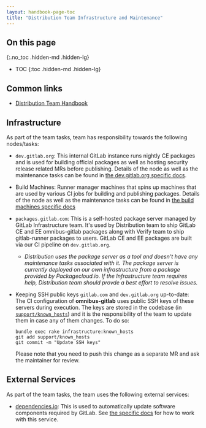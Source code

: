 ```yaml
---
layout: handbook-page-toc
title: "Distribution Team Infrastructure and Maintenance"
---
```


## On this page
{:.no_toc .hidden-md .hidden-lg}

- TOC
{:toc .hidden-md .hidden-lg}

## Common links

* [Distribution Team Handbook](/handbook/engineering/development/enablement/systems/distribution/)

## Infrastructure

As part of the team tasks, team has responsibility towards the following nodes/tasks:

* `dev.gitlab.org`: This internal GitLab instance runs nightly CE packages and
  is used for building official packages as well as hosting security release
  related MRs before publishing. Details of the node as well as the maintenance
  tasks can be found in [the dev.gitlab.org specific docs](./dev-gitlab-org.html).

* Build Machines: Runner manager machines that spins up machines that are used
  by various CI jobs for building and publishing packages. Details of the node
  as well as the maintenance tasks can be found in [the build machines specific docs](./build-machines.html)

* `packages.gitlab.com`: This is a self-hosted package server managed by
  GitLab Infrastructure team. It's used by Distribution team to ship GitLab CE and EE
  omnibus-gitlab packages along with Verify team to ship gitlab-runner packages 
  to users. GitLab CE and EE packages are built via our CI pipeline on `dev.gitlab.org`.

  - _Distribution uses the package server as a tool and doesn't have any
  maintenance tasks associated with it. The package server is currently deployed
  on our own infrastructure from a package provided by Packagecloud.io. If the
  Infrastructure team requires help, Distribution team should provde a best effort
  to resolve issues._

* Keeping SSH public keys `gitlab.com` and `dev.gitlab.org` up-to-date: The CI
  configuration of **omnibus-gitlab** uses public SSH keys of these servers
  during execution. The keys are stored in the codebase (in [`support/known_hosts`](//gitlab.com/gitlab-org/omnibus-gitlab/blob/master/support/known_hosts))
  and it is the responsibility of the team to update them in case any of them
  changes. To do so:
  ```
  bundle exec rake infrastructure:known_hosts
  git add support/known_hosts
  git commit -m "Update SSH keys"
  ```
  Please note that you need to push this change as a separate MR and ask the
  maintainer for review.

## External Services

As part of the team tasks, the team uses the following external services:

* [dependencies.io](https://dependencies.io): This is used to automatically update
software components required by GitLab. See [the specific docs](./dependencies.io.html)
for how to work with this service.
